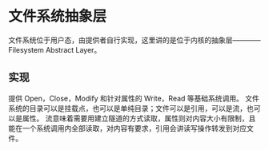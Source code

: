 # 文件系统抽象层

文件系统位于用户态，由提供者自行实现，这里讲的是位于内核的抽象层————Filesystem Abstract Layer。

## 实现

提供 Open，Close，Modify 和针对属性的 Write，Read 等基础系统调用。
文件系统的目录可以是挂载点，也可以是单纯目录；文件可以是引用，可以是流，也可以是属性。
流意味着需要用建立隧道的方式读取，属性则对内容大小有限制，且能在一个系统调用内全部读取，对内容有要求，引用会讲读写操作转发到对应文件。